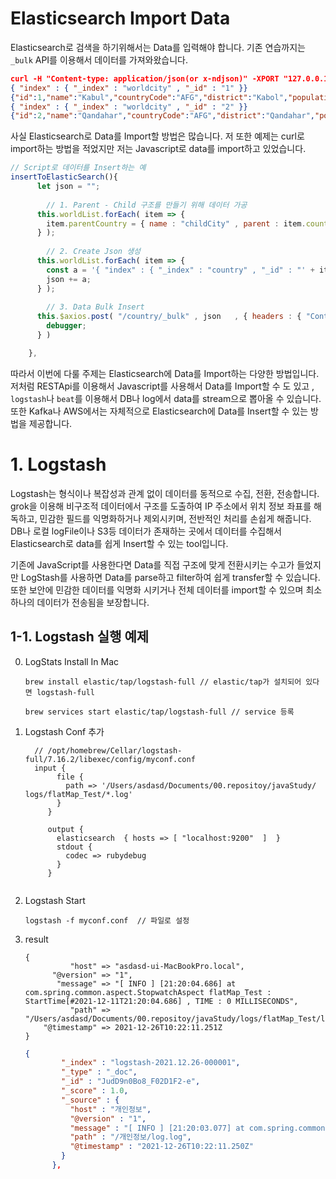 # Elasticsearch Import Data

Elasticsearch로 검색을 하기위해서는 Data를 입력해야 합니다. 기존 연습까지는 `_bulk` API를 이용해서 데이터를 가져와왔습니다.

```json
curl -H "Content-type: application/json(or x-ndjson)" -XPORT "127.0.0.1:9200/{index}/_bulk"
{ "index" : { "_index" : "worldcity" , "_id" : "1" }} 
{"id":1,"name":"Kabul","countryCode":"AFG","district":"Kabol","population":"1780000"}
{ "index" : { "_index" : "worldcity" , "_id" : "2" }}
{"id":2,"name":"Qandahar","countryCode":"AFG","district":"Qandahar","population":"237500"}
```

사실 Elasticsearch로 Data를 Import할 방법은 많습니다. 저 또한 예제는 curl로 import하는 방법을 적었지만 저는 Javascript로 data를 import하고 있었습니다.

```javascript
// Script로 데이터를 Insert하는 예
insertToElasticSearch(){
      let json = "";
			
  		// 1. Parent - Child 구조를 만들기 위해 데이터 가공
      this.worldList.forEach( item => {
        item.parentCountry = { name : "childCity" , parent : item.countryCode }
      } );
			
  		// 2. Create Json 생성
      this.worldList.forEach( item => {
        const a = '{ "index" : { "_index" : "country" , "_id" : "' + item.id + '" , "routing" : 1 }}\n' + JSON.stringify(item) + "\n";
        json += a;
      } );
			
  		// 3. Data Bulk Insert
      this.$axios.post( "/country/_bulk" , json   , { headers : { "Content-Type": "application/x-ndjson" } }).then( res  => {
        debugger;
      } )

    },
```

따라서 이번에 다룰 주제는 Elasticsearch에 Data를 Import하는 다양한 방법입니다. 저처럼 RESTApi를 이용해서 Javascript를 사용해서 Data를 Import할 수 도 있고 , `logstash`나 `beat`를 이용해서 DB나 log에서 data를 stream으로 뽑아올 수 있습니다. 또한  Kafka나 AWS에서는 자체적으로 Elasticsearch에 Data를  Insert할 수 있는 방법을 제공합니다. 

# 1. Logstash

Logstash는 형식이나 복잡성과 관계 없이 데이터를 동적으로 수집, 전환, 전송합니다. grok을 이용해 비구조적 데이터에서 구조를 도출하여 IP 주소에서 위치 정보 좌표를 해독하고, 민감한 필드를 익명화하거나 제외시키며, 전반적인 처리를 손쉽게 해줍니다. DB나 로컬 logFile이나 S3등 데이터가 존재하는 곳에서 데이터를 수집해서 Elasticsearch로 data를 쉽게 Insert할 수 있는 tool입니다.

기존에 JavaScript를 사용한다면 Data를 직접 구조에 맞게 전환시키는 수고가 들었지만 LogStash를 사용하면 Data를 parse하고 filter하여 쉽게 transfer할 수 있습니다. 또한 보안에 민감한 데이터를 익명화 시키거나 전체 데이터를 import할 수 있으며 최소 하나의 데이터가 전송됨을 보장합니다.

## 1-1. Logstash 실행 예제

0. LogStats Install In Mac

   ```shell
   brew install elastic/tap/logstash-full // elastic/tap가 설치되어 있다면 logstash-full 
   ```

   ```shell
   brew services start elastic/tap/logstash-full // service 등록
   ```

1. Logstash Conf 추가

   ```
     // /opt/homebrew/Cellar/logstash-full/7.16.2/libexec/config/myconf.conf
     input {
          file {
            path => '/Users/asdasd/Documents/00.repositoy/javaStudy/ logs/flatMap_Test/*.log'
          }
        }
   
        output {
          elasticsearch  { hosts => [ "localhost:9200"  ]  }
          stdout {
            codec => rubydebug
          }
        }
    
   ```

2. Logstash Start

   ```shell
   logstash -f myconf.conf	// 파일로 설정
   ```

3. result

   ```
   {
             "host" => "asdasd-ui-MacBookPro.local",
         "@version" => "1",
          "message" => "[ INFO ] [21:20:04.686] at com.spring.common.aspect.StopwatchAspect flatMap_Test : StartTime[#2021-12-11T21:20:04.686] , TIME : 0 MILLISECONDS",
             "path" => "/Users/asdasd/Documents/00.repositoy/javaStudy/logs/flatMap_Test/log.log",
       "@timestamp" => 2021-12-26T10:22:11.251Z
   }
   ```

   ```json
   {
           "_index" : "logstash-2021.12.26-000001",
           "_type" : "_doc",
           "_id" : "JudD9n0Bo8_F02D1F2-e",
           "_score" : 1.0,
           "_source" : {
             "host" : "개인정보",
             "@version" : "1",
             "message" : "[ INFO ] [21:20:03.077] at com.spring.common.aspect.StopwatchAspect flatMap_Test : StartTime[#2021-12-11T21:20:03.076] , TIME : 0 MILLISECONDS",
             "path" : "/개인정보/log.log",
             "@timestamp" : "2021-12-26T10:22:11.250Z"
           }
         },
   ```

   
